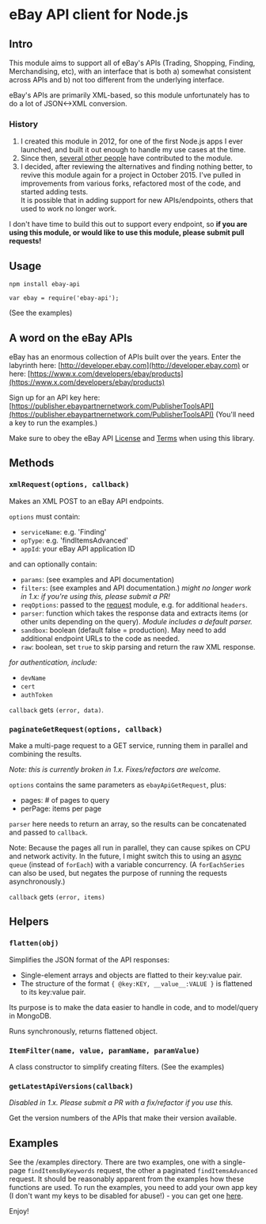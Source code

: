 eBay API client for Node.js
===============

## Intro

This module aims to support all of eBay's APIs (Trading, Shopping, Finding, Merchandising, etc),
with an interface that is both a) somewhat consistent across APIs
and b) not too different from the underlying interface.

eBay's APIs are primarily XML-based, so this module unfortunately has to do a lot of JSON<->XML conversion.

### History

1. I created this module in 2012, for one of the first Node.js apps I ever launched,
  and built it out enough to handle my use cases at the time.
2. Since then, [several other people](https://github.com/benbuckman/nodejs-ebay-api/network) have contributed to the module.
3. I decided, after reviewing the alternatives and finding nothing better,
  to revive this module again for a project in October 2015. I've pulled in improvements from various forks,
  refactored most of the code, and started adding tests.  
  It is possible that in adding support for new APIs/endpoints, others that used to work no longer work.

I don't have time to build this out to support every endpoint, so 
**if you are using this module, or would like to use this module, please submit pull requests!**


## Usage

`npm install ebay-api`

`var ebay = require('ebay-api');`

(See the examples)


## A word on the eBay APIs

eBay has an enormous collection of APIs built over the years. 
Enter the labyrinth here: [http://developer.ebay.com](http://developer.ebay.com) 
or here: [https://www.x.com/developers/ebay/products](https://www.x.com/developers/ebay/products)

Sign up for an API key here: [https://publisher.ebaypartnernetwork.com/PublisherToolsAPI](https://publisher.ebaypartnernetwork.com/PublisherToolsAPI)
(You'll need a key to run the examples.)

Make sure to obey the eBay API [License](http://developer.ebay.com/join/licenses/individual/) and [Terms](https://www.x.com/developers/ebay/programs/affiliates/terms) when using this library.


## Methods

### `xmlRequest(options, callback)`

Makes an XML POST to an eBay API endpoints.

`options` must contain:
  
  - `serviceName`: e.g. 'Finding'
  - `opType`: e.g. 'findItemsAdvanced'
  - `appId`: your eBay API application ID

and can optionally contain:

  - `params`: (see examples and API documentation)
  - `filters`: (see examples and API documentation.) _might no longer work in 1.x: if you're using this, please submit a PR!_
  - `reqOptions`: passed to the [request](https://github.com/request/request) module, e.g. for additional `headers`.
  - `parser`: function which takes the response data and extracts items (or other units depending on the query). 
    _Module includes a default parser._
  - `sandbox`: boolean (default false = production). May need to add additional endpoint URLs to the code as needed.
  - `raw`: boolean, set `true` to skip parsing and return the raw XML response.
  
_for authentication, include:_

  - `devName`
  - `cert`
  - `authToken`

`callback` gets `(error, data)`.


### `paginateGetRequest(options, callback)`

Make a multi-page request to a GET service, running them in parallel and combining the results.

_Note: this is currently broken in 1.x. Fixes/refactors are welcome._

`options` contains the same parameters as `ebayApiGetRequest`, plus:

- pages: # of pages to query
- perPage: items per page

`parser` here needs to return an array, so the results can be concatenated and passed to `callback`.

Note: Because the pages all run in parallel, they can cause spikes on CPU and network activity. In the future, I might switch this to using an [async](https://github.com/caolan/async) `queue` (instead of `forEach`) with a variable concurrency. (A `forEachSeries` can also be used, but negates the purpose of running the requests asynchronously.)

`callback` gets `(error, items)`


## Helpers

### `flatten(obj)`

Simplifies the JSON format of the API responses:

- Single-element arrays and objects are flatted to their key:value pair.
- The structure of the format `{ @key:KEY, __value__:VALUE }` is flattened to its key:value pair.

Its purpose is to make the data easier to handle in code, and to model/query in MongoDB.

Runs synchronously, returns flattened object.


### `ItemFilter(name, value, paramName, paramValue)`

A class constructor to simplify creating filters. (See the examples)


### `getLatestApiVersions(callback)`

_Disabled in 1.x. Please submit a PR with a fix/refactor if you use this._

Get the version numbers of the APIs that make their version available.


## Examples

See the /examples directory. There are two examples, one with a single-page `findItemsByKeywords` request,
the other a paginated `findItemsAdvanced` request. It should be reasonably apparent from the examples 
how these functions are used.
To run the examples, you need to add your own app key (I don't want my keys to be disabled for abuse!) - 
you can get one [here](https://publisher.ebaypartnernetwork.com/PublisherToolsAPI).


Enjoy!